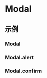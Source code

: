 # Modal

## 示例

### Modal

<code src="./demos/Modal/index.jsx"></code>

### Modal.alert

<code src="./demos/alert/index.jsx"></code>

### Modal.confirm

<code src="./demos/confirm/index.jsx"></code>
